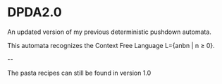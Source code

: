 # DPDA2.0
 
An updated version of my previous deterministic pushdown automata.

This automata recognizes the Context Free Language L={anbn | n ≥ 0}.

--

The pasta recipes can still be found in version 1.0
